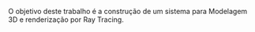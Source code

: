O objetivo deste trabalho é a construção de um sistema para Modelagem 3D e renderização por Ray Tracing.